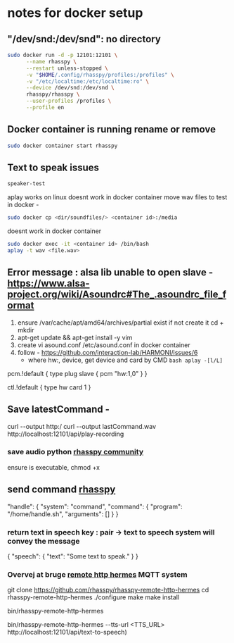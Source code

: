 # notes for docker setup 

## "/dev/snd:/dev/snd": no directory
```bash
sudo docker run -d -p 12101:12101 \
      --name rhasspy \
      --restart unless-stopped \
      -v "$HOME/.config/rhasspy/profiles:/profiles" \
      -v "/etc/localtime:/etc/localtime:ro" \
      --device /dev/snd:/dev/snd \
      rhasspy/rhasspy \
      --user-profiles /profiles \
      --profile en
``` 

## Docker container is running rename or remove

```bash
sudo docker container start rhasspy
```

## Text to speak issues

```bash
speaker-test
```

aplay works on linux doesnt work in docker container
move wav files to test in docker - 

```bash
sudo docker cp <dir/soundfiles/> <container id>:/media
```

doesnt work in docker container 

```bash
sudo docker exec -it <container id> /bin/bash
aplay -t wav <file.wav>
```

## Error message : alsa lib unable to open slave - https://www.alsa-project.org/wiki/Asoundrc#The_.asoundrc_file_format

1. ensure /var/cache/apt/amd64/archives/partial exist if not create it cd + mkdir
2. apt-get update && apt-get install -y vim
3. create vi asound.conf /etc/asound.conf in docker container  
4. follow - https://github.com/interaction-lab/HARMONI/issues/6 
	- where hw:<card>, device, get device and card by CMD ```bash
	aplay -[l/L]```

pcm.!default {
        type plug 
        slave {
                pcm "hw:1,0"
        }
}

ctl.!default {
        type hw
        card 1
}

## Save latestCommand - 
curl --output <filename> http:<localhost><port>/<api-endpoint>
curl --output lastCommand.wav http://localhost:12101/api/play-recording


### save audio python [rhasspy community](https://community.rhasspy.org/t/how-to-save-the-last-spoken-command-to-an-audio-file-and-access-it/1184/4)

ensure <program> is executable, chmod +x <program>
## send command [rhasspy](https://rhasspy.readthedocs.io/en/latest/intent-handling/#command)
"handle": {
  "system": "command",
  "command": {
      "program": "/home/handle.sh",
      "arguments": []
  }
}

### return text in speech key : pair -> text to speech system will convey the message
{
  "speech": {
    "text": "Some text to speak."
  }
}

### Overvej at bruge [remote http hermes](https://github.com/rhasspy/rhasspy-remote-http-hermes) MQTT system

git clone https://github.com/rhasspy/rhasspy-remote-http-hermes
cd rhasspy-remote-http-hermes
./configure
make
make install


bin/rhasspy-remote-http-hermes <ARGS>

bin/rhasspy-remote-http-hermes --tts-url <TTS_URL>
http://localhost:12101/api/text-to-speech)



